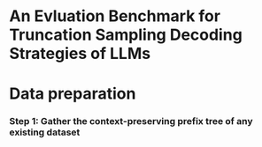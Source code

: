 # An Evluation Benchmark for Truncation Sampling Decoding Strategies of LLMs

# Data preparation
### Step 1: Gather the context-preserving prefix tree of any existing dataset
